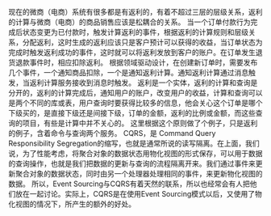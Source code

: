 现在的微商（电商）系统有很多都是有返利的，有着不超过三层的层级关系，返利的计算与微商（电商）的商品销售应该是松耦合的关系。
当一个订单付款行为完成后状态变更为已付款时，触发计算返利的事件，根据返利的计算规则和层级关系，分配返利，这时生成的返利应该只是客户预计可以获得的收益，当订单状态为完成时触发返利成功的事件，这时就可以将返利发放到客户的账户。在订单发生退货退款事件时，相应扣除返利。
根据领域驱动设计，在创建新订单时，需要发布几个事件，一个通知商品扣除，一个是通知返利计算。通知返利计算通过消息触发，当返利计算服务接收到消息时触发。
返利是一个实体，返利的计算和查询是分开的，返利的计算完成后，通知用户的账户，改变用户的收益，计算和查询可以是两个不同的库或表，用户查询时要获得比较多的信息，他会关心这个订单是哪个下级买的，是直接下级还是间接下级，订单的金额，返利的比例或金额，而这些查询的项目，有些是计算中并不关心的。
这里根据这个原则做了个例子，只是返利的例子，含着命令与查询两个服务。
CQRS，是 Command Query Responsibility Segregation的缩写，也就是通常所说的读写隔离。在上面，我们说，为了性能考虑，将聚合对象的数据状态用物化视图的形式保存，可以用于数据的查询操作，也就是我们把数据的更新与查询的流程隔离开来。我们通过事件来更新聚合对象的数据状态，同时由另一个处理器处理相同的事件，来更新物化视图的数据。
所以，Event Sourcing与CQRS有着天然的联系，所以也经常会有人把他们放在一起讨论。实际上，CQRS是在使用Event Sourcing模式以后，又使用了物化视图的情况下，所产生的额外的好处。
